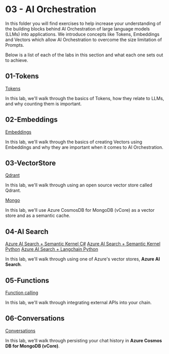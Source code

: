 # 03 - AI Orchestration

In this folder you will find exercises to help increase your understanding of the building blocks behind AI Orchestration of large language models (LLMs) into applications. We introduce concepts like Tokens, Embeddings and Vectors which allow AI Orchestration to overcome the size limitation of Prompts.

Below is a list of each of the labs in this section and what each one sets out to achieve.

## 01-Tokens

[Tokens](01-Tokens/tokens.ipynb)

In this lab, we'll walk through the basics of Tokens, how they relate to LLMs, and why counting them is important.

## 02-Embeddings

[Embeddings](02-Embeddings/embeddings.ipynb)

In this lab, we'll walk through the basics of creating Vectors using Embeddings and why they are important when it comes to AI Orchestration.

## 03-VectorStore

[Qdrant](https://github.com/Azure/intro-to-intelligent-apps/blob/main/labs/03-orchestration/03-VectorStore/qdrant.ipynb )

In this lab, we'll walk through using an open source vector store called Qdrant.

[Mongo](https://github.com/Azure/intro-to-intelligent-apps/blob/main/labs/03-orchestration/03-VectorStore/mongo.ipynb)

In this lab, we'll use Azure CosmosDB for MongoDB (vCore) as a vector store and as a semantic cache. 

## 04-AI Search

[Azure AI Search + Semantic Kernel C#](04-ACS/acs-sk-csharp.ipynb)
[Azure AI Search + Semantic Kernel Python](04-ACS/acs-sk-python.ipynb)
[Azure AI Search + Langchain Python](04-ACS/acs-lc-python.ipynb)

In this lab, we'll walk through using one of Azure's vector stores, **Azure AI Search**.

## 05-Functions

[Function calling](05-Functions/function-calling.ipynb)

In this lab, we'll walk through integrating external APIs into your chain.

## 06-Conversations

[Conversations](06-Conversations/chat-conversation.ipynb)

In this lab, we'll walk through persisting your chat history in **Azure Cosmos DB for MongoDB (vCore)**.